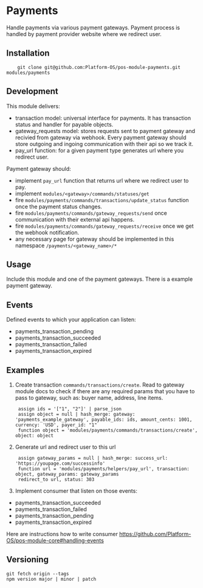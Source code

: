# Payments

Handle payments via various payment gateways. Payment process is handled by payment provider website where we redirect user.

## Installation

        git clone git@github.com:Platform-OS/pos-module-payments.git modules/payments

## Development

This module delivers:
- transaction model: universal interface for payments. It has transaction status and handler for payable objects.
- gateway_requests model: stores requests sent to payment gateway and recivied from gateway via webhook. Every payment gateway should store outgoing and ingoing communication with their api so we track it.
- pay_url function: for a given payment type generates url where you redirect user.

Payment gateway should:
- implement `pay_url` function that returns url where we redirect user to pay.
- implement `modules/<gateway>/commands/statuses/get`
- fire `modules/payments/commands/transactions/update_status` function once the payment status changes.
- fire `modules/payments/commands/gateway_requests/send` once communication with their external api happens.
- fire `modules/payments/commands/gateway_requests/receive` once we get the webhook notification.
- any necessary page for gateway should be implemented in this namespace `/payments/<gateway_name>/*`

## Usage

Include this module and one of the payment gateways. There is a example payment gateway.

## Events

Defined events to which your application can listen:
- payments_transaction_pending
- payments_transaction_succeeded
- payments_transaction_failed
- payments_transaction_expired

## Examples

1. Create transaction `commands/transactions/create`. Read to gateway module docs to check if there are any required params that you have to pass to gateway, such as: buyer name, address, line items.


        assign ids = '["1", "2"]' | parse_json
        assign object = null | hash_merge: gateway: 'payments_example_gateway', payable_ids: ids, amount_cents: 1001, currency: 'USD', payer_id: "1"
        function object = 'modules/payments/commands/transactions/create', object: object

2. Generate url and redirect user to this url

        assign gateway_params = null | hash_merge: success_url: 'https://youpage.com/successinfo'
        function url = 'modules/payments/helpers/pay_url', transaction: object, gateway_params: gateway_params
        redirect_to url, status: 303

3. Implement consumer that listen on those events:
- payments_transaction_succeeded
- payments_transaction_failed
- payments_transaction_pending
- payments_transaction_expired

Here are instructions how to write consumer https://github.com/Platform-OS/pos-module-core#handling-events

## Versioning

```
git fetch origin --tags
npm version major | minor | patch
```

